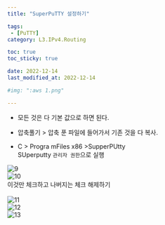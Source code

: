 ```yaml
---
title: "SuperPuTTY 설정하기"

tags:
 - [PuTTY]
category: L3.IPv4.Routing

toc: true
toc_sticky: true

date: 2022-12-14
last_modified_at: 2022-12-14

#img: ":aws 1.png"

---
```


<!-- outline-start -->

- 모든 것은 다 기본 값으로 하면 된다. <br/>

- 압축풀기 > 압축 푼 파일에 들어가서 기존 것을 다 복사. <br/>

- C > Progra mFiles x86 >SupperPUtty<br/>
SUperputty `관리자 권한`으로 실행<br/>

![9](https://user-images.githubusercontent.com/117553252/213336581-01fc56f6-011e-4814-b8cd-921efa123508.png)
<br/>
![10](https://user-images.githubusercontent.com/117553252/213336583-27e5d32d-0a47-4a21-a6ce-3b2edb8f0cfe.png)
<br/> 이것만 체크하고 나버지는 체크 해제하기 <br/><br/>
![11](https://user-images.githubusercontent.com/117553252/213336585-2f00d899-82ed-43ad-a480-b3676158dc5f.png)
<br/>
![12](https://user-images.githubusercontent.com/117553252/213336586-b739134c-344b-4b3b-8069-c062660d1ea1.png)
<br/>
![13](https://user-images.githubusercontent.com/117553252/213336590-a2ed11f3-7a00-406a-92ff-fd5966a2d711.png)
<br/><br/>